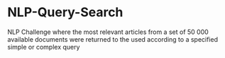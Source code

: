 # NLP-Query-Search
NLP Challenge where the most relevant articles from a set of 50 000 available documents were returned to the used according to a specified simple or complex query
